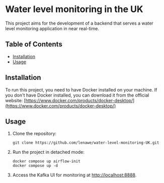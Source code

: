 # Water level monitoring in the UK

This project aims for the development of a backend that serves a water level monitoring application in near real-time.

## Table of Contents
- [Installation](#installation)
- [Usage](#usage)

## Installation

To run this project, you need to have Docker installed on your machine. If you don't have Docker installed, you can download it from the official website: [https://www.docker.com/products/docker-desktop/](https://www.docker.com/products/docker-desktop/)

## Usage

1. Clone the repository:

   ```shell
   git clone https://github.com/lenawe/water-level-monitoring-UK.git
   ```

2. Run the project in detached mode:

   ```shell
   docker compose up airflow-init
   docker compose up -d
   ```

3. Access the Kafka UI for monitoring at [http://localhost:8888](http://localhost:8888).